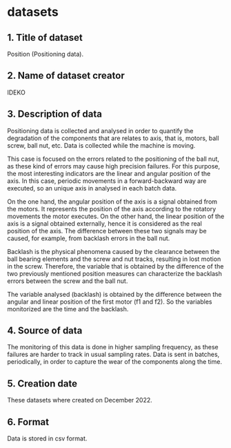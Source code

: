 # datasets

## 1. Title of dataset
 Position (Positioning data).

## 2. Name of dataset creator
IDEKO 

## 3. Description of data
Positioning data is collected and analysed in order to quantify the degradation of the components that are relates to axis, that is, motors, ball screw, ball nut, etc. Data is collected while the machine is moving.

This case is focused on the errors related to the positioning of the ball nut, as these kind of errors may cause high precision failures. For this purpose, the most interesting indicators are the linear and angular position of the axis.  In this case, periodic movements in a forward-backward way are executed, so an unique axis in analysed in each batch data.

On the one hand, the angular position of the axis is a signal obtained from the motors. It represents the position of the axis according to the rotatory movements the motor executes. On the other hand, the linear position of the axis is a signal obtained externally, hence it is considered as the real position of the axis. The difference between these two signals may be caused, for example, from backlash errors in the ball nut.

Backlash is the physical phenomena caused by the clearance between the ball bearing elements and the screw and nut tracks, resulting in lost motion in the screw. Therefore, the variable that is obtained by the difference of the two previously mentioned position measures can characterize the backlash errors between the screw and the ball nut.

The variable analysed (backlash) is obtained by the difference between the angular and linear position of the first motor (f1 and f2). So the variables monitorized are the time and the backlash.

## 4. Source of data
The monitoring of this data is done in higher sampling frequency, as these failures are harder to track in usual sampling rates. Data is sent in batches, periodically, in order to capture the wear of the components along the time.

## 5. Creation date
These datasets where created on December 2022.

## 6. Format
Data is stored in csv format.




